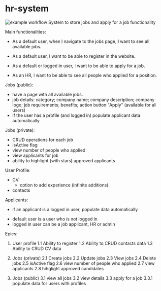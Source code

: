 # hr-system
![example workflow](https://github.com/Bobregard/hr-system/actions/workflows/dotnet.yml/badge.svg)
System to store jobs and apply for a job functionality

Main functionalities:
- As a default user, when I navigate to the jobs page, I want to see all available jobs.

- As a default user, I want to be able to register in the website.

- As a default or logged in user, I want to be able to apply for a job.

- As an HR, I want to be able to see all people who applied for a position.

Jobs (public):
- have a page with all available jobs. 
- job details: category; company name; company description; company logo; job requirements; benefits; action button "Apply" (available for all users)
- if the user has a profile (and logged in) populate applicant data automatically

Jobs (private):
- CRUD operations for each job
- isActive flag
- view number of people who applied
- view applicants for job
- ability to highlight (with stars) approved applicants

User Profile:
- CV:
	+ option to add experience (infinite additions)
- contacts

Applicants:
- if an applicant is a logged in user, populate data automatically

* default user is a user who is not logged in
* logged in user can be a job applicant, HR or admin

Epics:
1. User profile
1.1 Ability to register
1.2 Ability to CRUD contacts data
1.3 Ability to CRUD CV data

2. Jobs (private)
2.1 Create jobs
2.2 Update jobs
2.3 View jobs
2.4 Delete jobs
2.5 isActive flag
2.6 view number of people who applied
2.7 view applicants
2.8 hihglight approved candidates

3. Jobs (public)
3.1 view all jobs
3.2 view details
3.3 apply for a job
3.3.1 populate data for users with profiles


